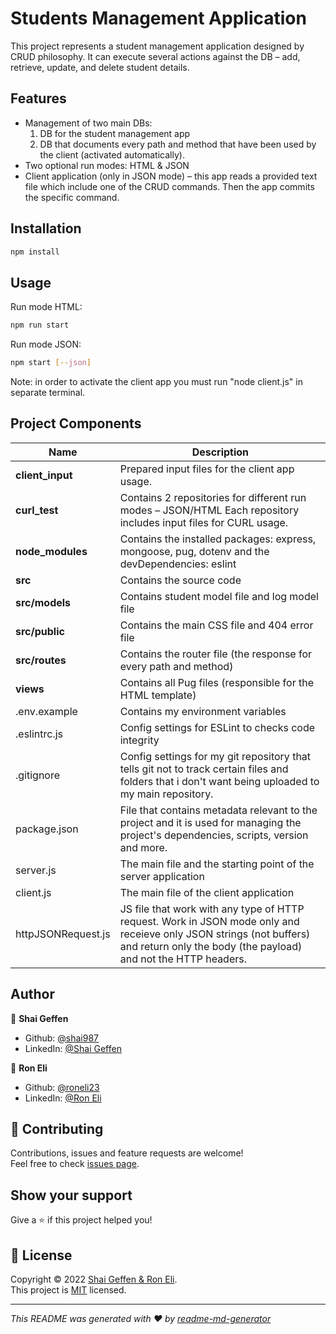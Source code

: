 # Students Management Application

This project represents a student management application designed by CRUD philosophy. It can execute several actions against the DB – add, retrieve, update, and delete student details.

## Features 
- Management of two main DBs: 
  1. DB for the student management app
  2. DB that documents every path and method that have been used by the client (activated automatically).
- Two optional run modes: HTML & JSON 
- Client application (only in JSON mode) – this app reads a provided text file which include one of the CRUD commands. Then the app commits the specific command.

## Installation

```bash
npm install
```

## Usage

Run mode HTML:
```bash
npm run start
```
Run mode JSON:
```bash
npm start [--json]
```
Note: in order to activate the client app you must run "node client.js" in separate terminal.


## Project Components

| Name | Description |
| ------------------------ | --------------------------------------------------------------------------------------------- | 
| **client_input**         |  Prepared input files for the client app usage.                                               |
| **curl_test**            |  Contains 2 repositories for different run modes – JSON/HTML Each repository includes input files for CURL   usage.                                                                       | 
| **node_modules**         | Contains the installed packages: express, mongoose, pug, dotenv and the devDependencies: eslint                                                                                                       |
| **src**                  | Contains the source code                                                                      |
| **src/models**           | Contains student model file and log model file                                                |
| **src/public**           | Contains the main CSS file and 404 error file                                                 |
| **src/routes**           | Contains the router file (the response for every path and method)                             |
| **views**                | Contains all Pug files (responsible for the HTML template)                                    |
| .env.example             | Contains my environment variables                                                             |
| .eslintrc.js             | Config settings for ESLint to checks code integrity                                           |
| .gitignore               | Config settings for my git repository that tells git not to track certain files and folders that i don't want being uploaded to my main repository.    |                                                                                             
| package.json             | File that contains metadata relevant to the project and it is used for managing the project's dependencies, scripts, version and more.  |                                                                                               |
| server.js               | The main file and the starting point of the server application                                |
| client.js               | The main file of the client application                                                       |
| httpJSONRequest.js      | JS file that work with any type of HTTP request. Work in JSON mode only and receieve only JSON strings (not buffers) and return only the body (the payload) and not the HTTP headers.                                                           |        

## Author

👤 **Shai Geffen**

* Github: [@shai987](https://github.com/shai987)
* LinkedIn: [@Shai Geffen](https://linkedin.com/in/shai-geffen-24373721a)

👤 **Ron Eli**

* Github: [@roneli23](https://github.com)
* LinkedIn: [@Ron Eli](https://linkedin.com/in/ron-eli-ba47a9226)


## 🤝 Contributing

Contributions, issues and feature requests are welcome!<br />Feel free to check [issues page](https://github.com/shai987/Students-Management-Application/issues).

## Show your support

Give a ⭐️ if this project helped you!

## 📝 License

Copyright © 2022 [Shai Geffen & Ron Eli](https://github.com/shai987).<br />
This project is [MIT](https://github.com/shai987/Students-Management-Application/blob/master/LICENSE) licensed.

***
_This README was generated with ❤️ by [readme-md-generator](https://github.com/kefranabg/readme-md-generator)_
